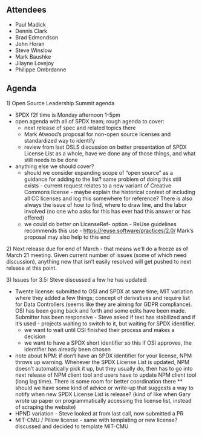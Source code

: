## Attendees

  - Paul Madick
  - Dennis Clark
  - Brad Edmondson
  - John Horan
  - Steve Winslow
  - Mark Baushke
  - Jilayne Lovejoy
  - Philippe Ombrdanne

## Agenda

1\) Open Source Leadership Summit agenda

  - SPDX f2f time is Monday afternoon 1-5pm
  - open agenda with all of SPDX team; rough agenda to cover:
      - next release of spec and related topics there
      - Mark Atwood’s proposal for non-open source licenses and
        standardized way to identify
      - review from last OSLS discussion on better presentation of SPDX
        License List as a whole, have we done any of those things, and
        what still needs to be done
  - anything else we should cover?
      - should we consider expanding scope of “open source” as a
        guidance for adding to the list? same problem of doing this
        still exists - current request relates to a new variant of
        Creative Commons license - maybe explain the historical context
        of including all CC licenses and log this somewhere for
        reference? There is also always the issue of how to find, where
        to draw line, and the labor involved (no one who asks for this
        has ever had this answer or has offered)
      - we could do better on LicenseRef- option - ReUse guidelines
        recommends this use - <https://reuse.software/practices/2.0/>
        Mark’s proposal may also help to this end

2\) Next release due for end of March - that means we’ll do a freeze as
of March 21 meeting. Given current number of issues (some of which need
discussion), anything new that isn’t easily resolved will get pushed to
next release at this point.

3\) Issues for 3.5: Steve discussed a few he has updated:

  - Twente license: submitted to OSI and SPDX at same time; MIT
    variation where they added a few things; concept of derivatives and
    require list for Data Controllers (seems like they are aiming for
    GDPR compliance). OSI has been going back and forth and some edits
    have been made. Submitter has been responsive - Steve asked if text
    has stabilized and if it’s used - projects waiting to switch to it,
    but waiting for SPDX identifier.
      - we want to wait until OSI finished their process and makes a
        decision
      - we want to have a SPDX short identifier so this if OSI approves,
        the identifier has already been chosen
  - note about NPM: if don’t have an SPDX identifier for your license,
    NPM throws up warning. Whenever the SPDX License List is updated,
    NPM doesn’t automatically pick it up, but they usually do, then has
    to go into next release of NPM client tool and users have to update
    NPM client tool (long lag time). There is some room for better
    coordination there \*\* should we have some kind of advice or
    write-up that suggests a way to notify when new SPDX License List is
    release? (kind of like when Gary wrote up paper on programmatically
    accessing the license list, instead of scraping the website)
  - HPND variation - Steve looked at from last call, now submitted a PR
  - MIT-CMU / Pillow license - same with templating or new license?
    discussed and decided to template MIT-CMU
